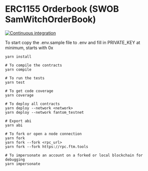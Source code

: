 # ERC1155 Orderbook (SWOB SamWitchOrderBook)

[![Continuous integration](https://github.com/PaintSwap/SamWitchOrderBook/actions/workflows/main.yml/badge.svg)](https://github.com/PaintSwap/SamWitchOrderBook/actions/workflows/main.yml)

To start copy the .env.sample file to .env and fill in PRIVATE_KEY at minimum, starts with 0x

```shell
yarn install

# To compile the contracts
yarn compile

# To run the tests
yarn test

# To get code coverage
yarn coverage

# To deploy all contracts
yarn deploy --network <network>
yarn deploy --network fantom_testnet

# Export abi
yarn abi

# To fork or open a node connection
yarn fork
yarn fork --fork <rpc_url>
yarn fork --fork https://rpc.ftm.tools

# To impersonate an account on a forked or local blockchain for debugging
yarn impersonate
```
